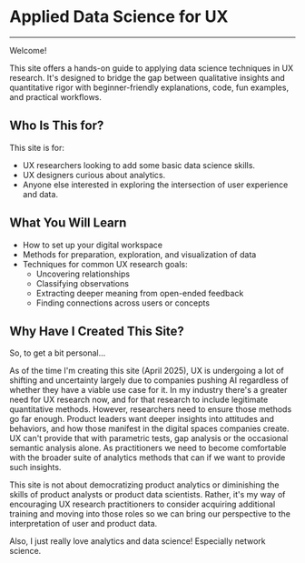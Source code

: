 # Applied Data Science for UX
------
Welcome!

This site offers a hands-on guide to applying data science techniques in UX research. It's designed to bridge the gap between qualitative insights and quantitative rigor with beginner-friendly explanations, code, fun examples, and practical workflows.

## Who Is This for?

This site is for:
- UX researchers looking to add some basic data science skills.
- UX designers curious about analytics.
- Anyone else interested in exploring the intersection of user experience and data.

## What You Will Learn
- How to set up your digital workspace
- Methods for preparation, exploration, and visualization of data
- Techniques for common UX research goals:
  - Uncovering relationships
  - Classifying observations
  - Extracting deeper meaning from open-ended feedback
  - Finding connections across users or concepts

## Why Have I Created This Site?

So, to get a bit personal...

As of the time I'm creating this site (April 2025), UX is undergoing a lot of shifting and uncertainty largely due to companies pushing AI regardless of whether they have a viable use case for it. In my industry there's a greater need for UX research now, and for that research to include legitimate quantitative methods. However, researchers need to ensure those methods go far enough. Product leaders want deeper insights into attitudes and behaviors, and how those manifest in the digital spaces companies create. UX can't provide that with parametric tests, gap analysis or the occasional semantic analysis alone. As practitioners we need to become comfortable with the broader suite of analytics methods that can if we want to provide such insights. 

This site is not about democratizing product analytics or diminishing the skills of product analysts or product data scientists. Rather, it's my way of encouraging UX research practitioners to consider acquiring additional training and moving into those roles so we can bring our perspective to the interpretation of user and product data.

Also, I just really love analytics and data science! Especially network science.
